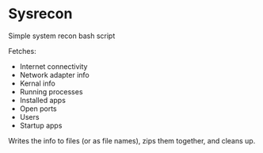 # Sysrecon
Simple system recon bash script

Fetches:

* Internet connectivity
* Network adapter info
* Kernal info
* Running processes
* Installed apps
* Open ports
* Users
* Startup apps

Writes the info to files (or as file names), zips them together, and cleans up. 
